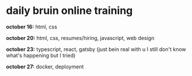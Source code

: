 # **daily bruin online training**

**october 16:** html, css

**october 20:** html, css, resumes/hiring, javascript, web design

**october 23:** typescript, react, gatsby (just bein real with u I still don't know what's happening but I tried)

**october 27:** docker, deployment
